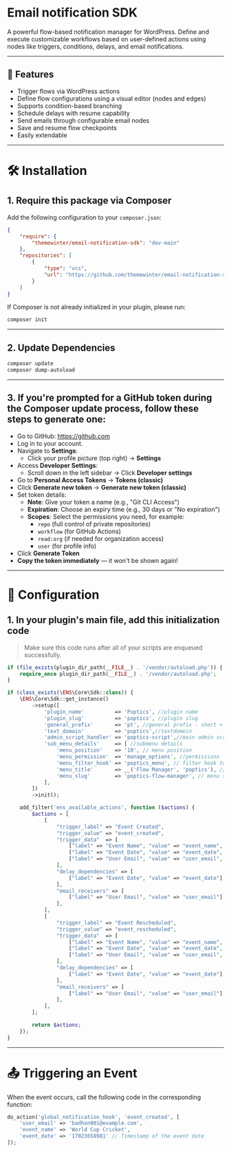 # Email notification SDK

A powerful flow-based notification manager for WordPress. Define and execute customizable workflows based on user-defined actions using nodes like triggers, conditions, delays, and email notifications.

---

## 🚀 Features

- Trigger flows via WordPress actions
- Define flow configurations using a visual editor (nodes and edges)
- Supports condition-based branching
- Schedule delays with resume capability
- Send emails through configurable email nodes
- Save and resume flow checkpoints
- Easily extendable

---

# 🛠 Installation

## 1. Require this package via Composer

Add the following configuration to your `composer.json`:

```json
{
    "require": {
        "themewinter/email-notification-sdk": "dev-main"
    },
    "repositories": [
        {
            "type": "vcs",
            "url": "https://github.com/themewinter/email-notification-sdk"
        }
    ]
}
```

If Composer is not already initialized in your plugin, please run:

```bash
composer init
```

---

## 2. Update Dependencies

```bash
composer update
composer dump-autoload
```

---

## 3. If you're prompted for a GitHub token during the Composer update process, follow these steps to generate one:

- Go to GitHub: https://github.com
- Log in to your account.
- Navigate to **Settings**:
    - Click your profile picture (top right) → **Settings**
- Access **Developer Settings**:
    - Scroll down in the left sidebar → Click **Developer settings**
- Go to **Personal Access Tokens** → **Tokens (classic)**
- Click **Generate new token** → **Generate new token (classic)**
- Set token details:
    - **Note**: Give your token a name (e.g., "Git CLI Access")
    - **Expiration**: Choose an expiry time (e.g., 30 days or "No expiration")
    - **Scopes**: Select the permissions you need, for example:
        - `repo` (full control of private repositories)
        - `workflow` (for GitHub Actions)
        - `read:org` (if needed for organization access)
        - `user` (for profile info)
- Click **Generate Token**
- **Copy the token immediately** — it won't be shown again!

---

# 🔧 Configuration

## 1. In your plugin's main file, add this initialization code

> Make sure this code runs after all of your scripts are enqueued successfully.

```php
if (file_exists(plugin_dir_path(__FILE__) . '/vendor/autoload.php')) {
    require_once plugin_dir_path(__FILE__) . '/vendor/autoload.php';
}

if (class_exists(\ENS\Core\Sdk::class)) {
    \ENS\Core\Sdk::get_instance()
        ->setup([
            'plugin_name'          => 'Poptics', //plugin name
            'plugin_slug'          => 'poptics', //plugin slug
            'general_prefix'       => 'pt', //general prefix - short + no (_ / -)
            'text_domain'          => 'poptics',//textdomein
            'admin_script_handler' => 'poptics-script',//main admin script handler name
            'sub_menu_details'     => [ //submenu details
                'menu_position'    => '10', // menu position
                'menu_permission'  => 'manage_options', //permissions
                'menu_filter_hook' => 'poptics_menu', // filter hook to assign menu
                'menu_title'       => __('Flow Manager', 'poptics'), //menu title
                'menu_slug'        => 'poptics-flow-manager', // menu slug
            ],
        ])
        ->init();

    add_filter('ens_available_actions', function ($actions) {
        $actions = [
            [
                "trigger_label" => "Event Created",
                "trigger_value" => "event_created",
                "trigger_data"  => [
                    ["label" => "Event Name", "value" => "event_name", "type" => "string"],
                    ["label" => "Event Date", "value" => "event_date", "type" => "date"],
                    ["label" => "User Email", "value" => "user_email", "type" => "string"],
                ],
                "delay_dependencies" => [
                    ["label" => "Event Date", "value" => "event_date"],
                ],
                "email_receivers" => [
                    ["label" => "User Email", "value" => "user_email"],
                ],
            ],
            [
                "trigger_label" => "Event Rescheduled",
                "trigger_value" => "event_rescheduled",
                "trigger_data"  => [
                    ["label" => "Event Name", "value" => "event_name", "type" => "string"],
                    ["label" => "Event Date", "value" => "event_date", "type" => "date"],
                    ["label" => "User Email", "value" => "user_email", "type" => "string"],
                ],
                "delay_dependencies" => [
                    ["label" => "Event Date", "value" => "event_date"],
                ],
                "email_receivers" => [
                    ["label" => "User Email", "value" => "user_email"],
                ],
            ],
        ];

        return $actions;
    });
}
```

---

# 📤 Triggering an Event

When the event occurs, call the following code in the corresponding function:

```php
do_action('global_notification_hook', 'event_created', [
    'user_email' => 'badhon001@example.com',
    'event_name' => 'World Cup Cricket',
    'event_date' => '17023658981' // Timestamp of the event date
]);
```
